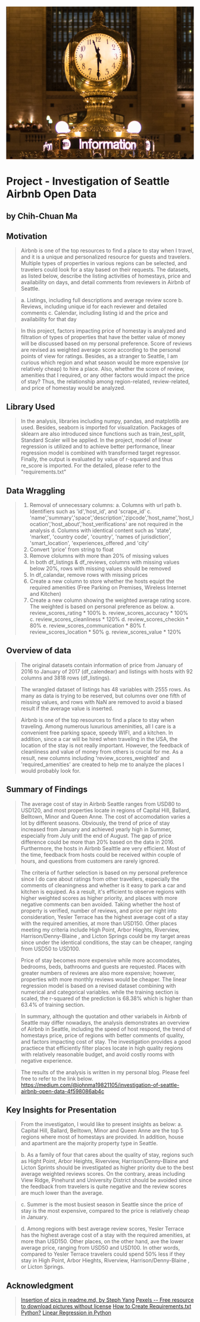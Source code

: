 ![image](https://github.com/ezman1105/Data-Scientist-Project-InvestigationOfSeattleAirbnbOpenData/blob/main/pexels-info.jpeg)

# Project - Investigation of Seattle Airbnb Open Data
## by Chih-Chuan Ma


## Motivation

> Airbnb is one of the top resources to find a place to stay when I travel, and it is a unique and personalized resource for guests and travelers. Multiple types of properties in various regions can be selected, and travelers could look for a stay based on their requests. The datasets, as listed below, describe the listing activities of homestays, price and availability on days, and detail comments from reviewers in Airbnb of Seattle. 

> a. Listings, including full descriptions and average review score 
> b. Reviews, including unique id for each reviewer and detailed comments 
> c. Calendar, including listing id and the price and availability for that day 

> In this project, factors impacting price of homestay is analyzed and filtration of types of properties that have the better value of money will be discussed based on my personal preference. Score of reviews are revised as weighted average score according to the personal points of view for ratings. Besides, as a stranger to Seattle, I am curious which region and what season would be more expensive (or relatively cheap) to hire a place. Also, whether the score of review, amenities that I required, or any other factors would impact the price of stay? Thus, the relationship among region-related, review-related, and price of homestay would be analyzed.

## Library Used
> In the analysis, libraries including numpy, pandas, and matplotlib are used. Besides, seaborn is imported for visualization. Packages of sklearn are also introduced since functions such as train_test_split, Standard Scaler will be applied. In the project, model of linear regression is utilized and to achieve better performance, linear regression model is combined with transformed target regressor. Finally, the output is evaluated by value of r-squared and thus re_score is imported.
> For the detailed, please refer to the "requirements.txt"

## Data Wraggling 

> 1. Removal of unnecessary columns: 
     a. Columns with url path
     b. Identifiers such as 'id','host_id', and 'scrape_id'
     c. 'name','summary','space','description','zipcode','host_name','host_location','host_about','host_verifications' are not required in the analysis
     d. Columns with identical content such as 'state', 'market', 'country code', 'country', 'names of jurisdiction', 'smart_location', 'experiences_offered ,and 'city'
> 2. Convert 'price' from string to float
> 3. Remove clolumns with more than 20% of missing values
> 4. In both df_listings & df_reviews, columns with missing values below 20%, rows with missing values should be removed
> 5. In df_calandar, remove rows with missing prices  
> 6. Create a new column to store whether the hosts equipt the required amenities (Free Parking on Premises, Wireless Internet and Kitchen)  
> 7. Create a new column showing the weighted average rating score. The weighted is based on personal preference as below.
     a. review_scores_rating * 100%
     b. review_scores_accuracy * 100%
     c. review_scores_cleanliness * 120%
     d. review_scores_checkin * 80%
     e. review_scores_communication * 80%
     f. review_scores_location * 50%
     g. review_scores_value * 120%

## Overview of data
> The original datasets contain information of price from January of 2016 to January of 2017 (df_calendear) and listings with hosts with 92 columns and 3818 rows (df_listings). 

> The wrangled dataset of listings has 48 variables with 2555 rows. As many as data is trying to be reserved, but columns over one fifth of missing values, and rows with NaN are removed to avoid a biased result if the average value is inserted. 

> Airbnb is one of the top resources to find a place to stay when traveling. Among numerous luxurious ameninities, all I care is a convenient free parking space, speedy WIFI, and a kitchen. In addition, since a car will be hired when traveling in the USA, the location of the stay is not really important. However, the feedback of cleanliness and value of money from others is crucial for me. As a result, new columns including 'review_scores_weighted' and 'required_amenities' are created to help me to analyze the places I would probably look for.

## Summary of Findings

> The average cost of stay in Airbnb Seattle ranges from USD80 to USD120, and most properties locate in regions of Capital Hill, Ballard, Belltown, Minor and Queen Anne. The cost of accomodation varies a lot by different seasons. Obviously, the trend of price of stay increased from January and achieved yearly high in Summer, especially from July unitl the end of August. The gap of price difference could be more than 20% based on the data in 2016. Furthermore, the hosts in Airbnb Sealttle are very efficient. Most of the time, feedback from hosts could be received within couple of hours, and questions from customers are rarely ignored.

> The criteria of further selection is based on my personal preference since I do care about ratings from other travellers, especially the comments of cleaningness and whether is it easy to park a car and kitchen is equiped. As a result, it's efficient to observe regions with higher weighted scores as higher priority, and places with more negative comments can ben avoided. Taking whether the host of property is verified, number of reviews, and price per night into consideration, Yesler Terrace has the highest average cost of a stay with the required amenities, at more than USD150. Other places meeting my criteria include High Point, Arbor Hieghts, Riverview, Harrison/Denny-Blaine , and Licton Springs could be my target areas since under the identical conditions, the stay can be cheaper, ranging from USD50 to USD100.

> Price of stay becomes more expensive while more accomodates, bedrooms, beds, bathrooms and guests are requested. Places with greater numbers of reviews are also more expensive; however, properties with more monthly reviews would be cheaper. The linear regression model is based on a revised dataset combining with numerical and categorical variables. while the training section is scaled, the r-squared of the prediction is 68.38% which is higher than 63.4% of training section.

> In summary, although the quotation and other variabels in Airbnb of Seattle may differ nowadays, the analysis demonstrates an overview of Airbnb in Seattle, including the speed of host respond, the trend of homestays price, price of regions with better comments of quality, and factors impacting cost of stay. The investigation provides a good practiece that efficiently filter places locate in high quality regions with relatively reasonable budget, and avoid costly rooms with negative experience.

> The results of the analysis is written in my personal blog. Please feel free to refer to the link below.
> https://medium.com/@johnma19821105/investigation-of-seattle-airbnb-open-data-4f598086ab4c

## Key Insights for Presentation

> From the investigaton, I would like to present insights as below: 
> a. Capital Hill, Ballard, Belltown, Minor and Queen Anne are the top 5 regions where most of homestays are provided. In addition, house and apartment are the majority property type in Seattle.

> b. As a family of four that cares about the quality of stay, regions such as Hight Point, Arbor Heights, Riverview, Harrison/Denny-Blaine and Licton Sprints should be investigated as higher priority due to the best average weighted reviews scores. On the contrary, areas including View Ridge, Pinehurst and University District should be avoided since the feedback from travelers is quite negative and the review scores are much lower than the average.

> c. Summer is the most busiest season in Seattle since the price of stay is the most expensive, compared to the price is relatively cheap in January.

> d. Among regions with best average review scores, Yesler Terrace has the highest average cost of a stay with the required amenities, at more than USD150. Other places, on the other hand, ave the lower average price, ranging from USD50 and USD100. In other words, compared to Yesler Terrace travelers could spend 50% less if they stay in High Point, Arbor Hieghts, Riverview, Harrison/Denny-Blaine , or Licton Springs.

## Acknowledgment
> [Insertion of pics in readme.md, by Steph Yang](https://medium.com/@stephyang/%E5%9C%A8github%E7%9A%84readme-md%E5%8A%A0%E5%85%A5%E5%9C%96%E7%89%87%E5%8F%8Agif%E7%9A%84%E6%96%B9%E6%B3%95-7282a4a63141)
> [Pexels -- Free resource to download pictures without license](https://www.pexels.com/zh-tw/search/information/)
> [How to Create Requirements.txt Python?](https://www.scaler.com/topics/how-to-create-requirements-txt-python/)
> [Linear Regression in Python](https://realpython.com/linear-regression-in-python/)
